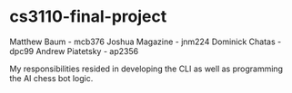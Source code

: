 # cs3110-final-project
Matthew Baum - mcb376
Joshua Magazine - jnm224
Dominick Chatas - dpc99
Andrew Piatetsky - ap2356

My responsibilities resided in developing the CLI as well as programming the AI chess bot logic.
